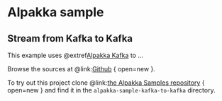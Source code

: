 # Alpakka sample

## Stream from Kafka to Kafka

This example uses @extref[Alpakka Kafka](alpakka-kafka:) to ...

Browse the sources at @link:[Github](https://github.com/akka/alpakka-samples/tree/master/alpakka-sample-kafka-to-kafka) { open=new }.

To try out this project clone @link:[the Alpakka Samples repository](https://github.com/akka/alpakka-samples) { open=new } and find it in the `alpakka-sample-kafka-to-kafka` directory.
